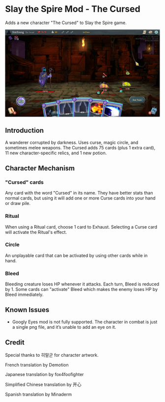 # Slay the Spire Mod - The Cursed

Adds a new character "The Cursed" to Slay the Spire game.

![The Cursed gameplay screenshot](the_cursed_gameplay.png)

## Introduction
A wanderer corrupted by darkness. Uses curse, magic circle, and sometimes melee weapons.
The Cursed adds 75 cards (plus 1 extra card), 11 new character-specific relics, and 1 new potion.

## Character Mechanism
### "Cursed" cards
Any card with the word "Cursed" in its name. They have better stats than normal cards, but using it will add one or more Curse cards into your hand or draw pile.
### Ritual
When using a Ritual card, choose 1 card to Exhaust. Selecting a Curse card will activate the Ritual's effect.
### Circle
An unplayable card that can be activated by using other cards while in hand.
### Bleed
Bleeding creature loses HP whenever it attacks. Each turn, Bleed is reduced by 1. Some cards can "activate" Bleed which makes the enemy loses HP by Bleed immediately. 

## Known Issues
- Googly Eyes mod is not fully supported. The character in combat is just a single png file, and it’s unable to add an eye on it.

## Credit
Special thanks to 히말군 for character artwork.

French translation by Demotion

Japanese translation by fox4foofighter

Simplified Chinese translation by 开心

Spanish translation by Minaderm
